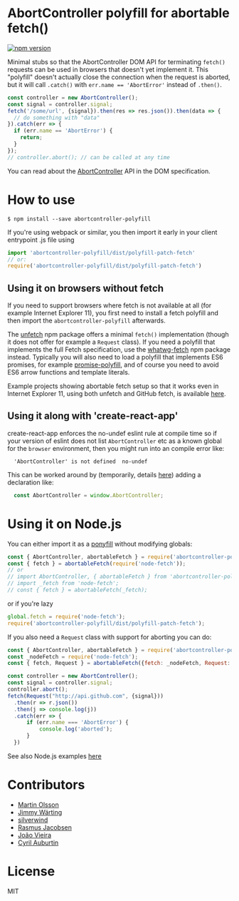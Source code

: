 # AbortController polyfill for abortable fetch()

[![npm version](https://badge.fury.io/js/abortcontroller-polyfill.svg)](https://badge.fury.io/js/abortcontroller-polyfill)

Minimal stubs so that the AbortController DOM API for terminating ```fetch()``` requests can be used
in browsers that doesn't yet implement it. This "polyfill" doesn't actually close the connection
when the request is aborted, but it will call ```.catch()``` with ```err.name == 'AbortError'```
instead of ```.then()```.

```js
const controller = new AbortController();
const signal = controller.signal;
fetch('/some/url', {signal}).then(res => res.json()).then(data => {
  // do something with "data"
}).catch(err => {
  if (err.name == 'AbortError') {
    return;
  }
});
// controller.abort(); // can be called at any time
```

You can read about the [AbortController](https://dom.spec.whatwg.org/#aborting-ongoing-activities) API in the DOM specification.

# How to use

```shell
$ npm install --save abortcontroller-polyfill
```

If you're using webpack or similar, you then import it early in your client entrypoint .js file using

```js
import 'abortcontroller-polyfill/dist/polyfill-patch-fetch'
// or:
require('abortcontroller-polyfill/dist/polyfill-patch-fetch')
```

## Using it on browsers without fetch

If you need to support browsers where fetch is not available at all (for example
Internet Explorer 11), you first need to install a fetch polyfill and then import
the ```abortcontroller-polyfill``` afterwards.

The [unfetch](https://www.npmjs.com/package/unfetch) npm package offers a minimal ```fetch()```
implementation (though it does not offer for example a ```Request``` class). If you need a polyfill that
implements the full Fetch specification, use the
[whatwg-fetch](https://www.npmjs.com/package/whatwg-fetch) npm package instead. Typically you will
also need to load a polyfill that implements ES6 promises, for example
[promise-polyfill](https://www.npmjs.com/package/promise-polyfill), and of course you need to avoid
ES6 arrow functions and template literals.

Example projects showing abortable fetch setup so that it works even in Internet Explorer 11, using
both unfetch and GitHub fetch, is available
[here](https://github.com/mo/abortcontroller-polyfill-examples).

## Using it along with 'create-react-app'

create-react-app enforces the no-undef eslint rule at compile time so if your
version of eslint does not list ```AbortController``` etc as a known global for
the ```browser``` environment, then you might run into an compile error like:

```
  'AbortController' is not defined  no-undef
```

This can be worked around by (temporarily, details [here](https://github.com/mo/abortcontroller-polyfill/issues/10)) adding a declaration like:

```js
  const AbortController = window.AbortController;
```

# Using it on Node.js

You can either import it as a [ponyfill](https://ponyfill.com/) without modifying globals:

```js
const { AbortController, abortableFetch } = require('abortcontroller-polyfill/dist/cjs-ponyfill');
const { fetch } = abortableFetch(require('node-fetch'));
// or
// import AbortController, { abortableFetch } from 'abortcontroller-polyfill/dist/cjs-ponyfill';
// import _fetch from 'node-fetch';
// const { fetch } = abortableFetch(_fetch);
```
or if you're lazy
```js
global.fetch = require('node-fetch');
require('abortcontroller-polyfill/dist/polyfill-patch-fetch');
```

If you also need a ```Request``` class with support for aborting you can do:

```js
const { AbortController, abortableFetch } = require('abortcontroller-polyfill/dist/cjs-ponyfill');
const _nodeFetch = require('node-fetch');
const { fetch, Request } = abortableFetch({fetch: _nodeFetch, Request: _nodeFetch.Request});

const controller = new AbortController();
const signal = controller.signal;
controller.abort();
fetch(Request("http://api.github.com", {signal}))
  .then(r => r.json())
  .then(j => console.log(j))
  .catch(err => {
      if (err.name === 'AbortError') {
          console.log('aborted');
      }
  })
```

See also Node.js examples [here](https://github.com/mo/abortcontroller-polyfill-examples/tree/master/node)

# Contributors
* [Martin Olsson](https://github.com/mo)
* [Jimmy Wärting](https://github.com/jimmywarting)
* [silverwind](https://github.com/silverwind)
* [Rasmus Jacobsen](https://github.com/rmja)
* [João Vieira](https://github.com/joaovieira)
* [Cyril Auburtin](https://github.com/caub)

# License

MIT
